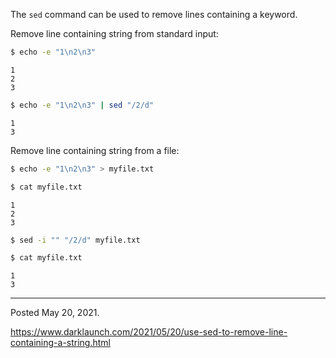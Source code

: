 The `sed` command can be used to remove lines containing a keyword.

Remove line containing string from standard input:

```bash
$ echo -e "1\n2\n3"
```

```
1
2
3
```

```bash
$ echo -e "1\n2\n3" | sed "/2/d"
```

```
1
3
```

Remove line containing string from a file:

```bash
$ echo -e "1\n2\n3" > myfile.txt
```

```bash
$ cat myfile.txt
```

```
1
2
3
```

```bash
$ sed -i "" "/2/d" myfile.txt
```

```bash
$ cat myfile.txt
```

```
1
3
```

---

Posted May 20, 2021.

https://www.darklaunch.com/2021/05/20/use-sed-to-remove-line-containing-a-string.html